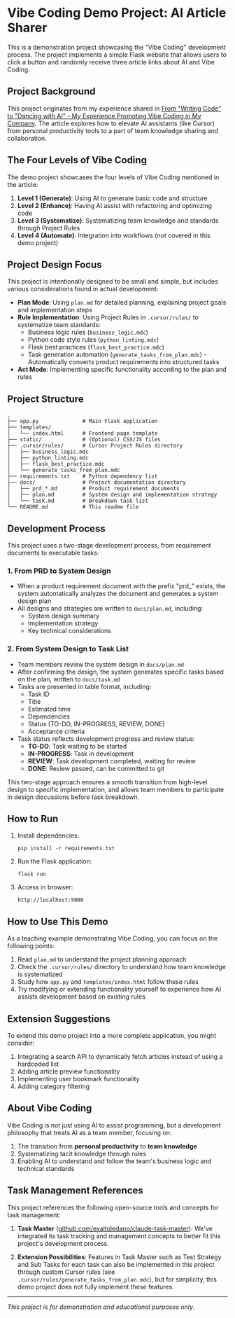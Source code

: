 # Vibe Coding Demo Project: AI Article Sharer

This is a demonstration project showcasing the "Vibe Coding" development process. The project implements a simple Flask website that allows users to click a button and randomly receive three article links about AI and Vibe Coding.

## Project Background

This project originates from my experience shared in [From "Writing Code" to "Dancing with AI" - My Experience Promoting Vibe Coding in My Company](https://medium.com/p/015e28909290). The article explores how to elevate AI assistants (like Cursor) from personal productivity tools to a part of team knowledge sharing and collaboration.

## The Four Levels of Vibe Coding

The demo project showcases the four levels of Vibe Coding mentioned in the article:

1. **Level 1 (Generate)**: Using AI to generate basic code and structure
2. **Level 2 (Enhance)**: Having AI assist with refactoring and optimizing code
3. **Level 3 (Systematize)**: Systematizing team knowledge and standards through Project Rules
4. **Level 4 (Automate)**: Integration into workflows (not covered in this demo project)

## Project Design Focus

This project is intentionally designed to be small and simple, but includes various considerations found in actual development:

- **Plan Mode**: Using `plan.md` for detailed planning, explaining project goals and implementation steps
- **Rule Implementation**: Using Project Rules in `.cursor/rules/` to systematize team standards:
  - Business logic rules (`business_logic.mdc`)
  - Python code style rules (`python_linting.mdc`)
  - Flask best practices (`flask_best_practice.mdc`)
  - Task generation automation (`generate_tasks_from_plan.mdc`) - Automatically converts product requirements into structured tasks
- **Act Mode**: Implementing specific functionality according to the plan and rules

## Project Structure

```
.
├── app.py              # Main Flask application
├── templates/
│   └── index.html      # Frontend page template
├── static/             # (Optional) CSS/JS files
├── .cursor/rules/      # Cursor Project Rules directory
│   ├── business_logic.mdc
│   ├── python_linting.mdc
│   ├── flask_best_practice.mdc
│   └── generate_tasks_from_plan.mdc
├── requirements.txt    # Python dependency list
├── docs/               # Project documentation directory
│   ├── prd_*.md        # Product requirement documents
│   ├── plan.md         # System design and implementation strategy
│   └── task.md         # Breakdown task list
└── README.md           # This readme file
```

## Development Process

This project uses a two-stage development process, from requirement documents to executable tasks:

### 1. From PRD to System Design

- When a product requirement document with the prefix "prd_" exists, the system automatically analyzes the document and generates a system design plan
- All designs and strategies are written to `docs/plan.md`, including:
  - System design summary
  - Implementation strategy
  - Key technical considerations

### 2. From System Design to Task List

- Team members review the system design in `docs/plan.md`
- After confirming the design, the system generates specific tasks based on the plan, written to `docs/task.md`
- Tasks are presented in table format, including:
  - Task ID
  - Title
  - Estimated time
  - Dependencies
  - Status (TO-DO, IN-PROGRESS, REVIEW, DONE)
  - Acceptance criteria
- Task status reflects development progress and review status:
  - **TO-DO**: Task waiting to be started
  - **IN-PROGRESS**: Task in development
  - **REVIEW**: Task development completed, waiting for review
  - **DONE**: Review passed, can be committed to git

This two-stage approach ensures a smooth transition from high-level design to specific implementation, and allows team members to participate in design discussions before task breakdown.

## How to Run

1. Install dependencies:
   ```
   pip install -r requirements.txt
   ```

2. Run the Flask application:
   ```
   flask run
   ```

3. Access in browser:
   ```
   http://localhost:5000
   ```

## How to Use This Demo

As a teaching example demonstrating Vibe Coding, you can focus on the following points:

1. Read `plan.md` to understand the project planning approach
2. Check the `.cursor/rules/` directory to understand how team knowledge is systematized
3. Study how `app.py` and `templates/index.html` follow these rules
4. Try modifying or extending functionality yourself to experience how AI assists development based on existing rules

## Extension Suggestions

To extend this demo project into a more complete application, you might consider:

1. Integrating a search API to dynamically fetch articles instead of using a hardcoded list
2. Adding article preview functionality
3. Implementing user bookmark functionality
4. Adding category filtering

## About Vibe Coding

Vibe Coding is not just using AI to assist programming, but a development philosophy that treats AI as a team member, focusing on:

1. The transition from **personal productivity** to **team knowledge**
2. Systematizing tacit knowledge through rules
3. Enabling AI to understand and follow the team's business logic and technical standards

## Task Management References

This project references the following open-source tools and concepts for task management:

1. **Task Master** ([github.com/eyaltoledano/claude-task-master](https://github.com/eyaltoledano/claude-task-master)): We've integrated its task tracking and management concepts to better fit this project's development process.

2. **Extension Possibilities**: Features in Task Master such as Test Strategy and Sub Tasks for each task can also be implemented in this project through custom Cursor rules (see `.cursor/rules/generate_tasks_from_plan.mdc`), but for simplicity, this demo project does not fully implement these features.

---

*This project is for demonstration and educational purposes only.* 